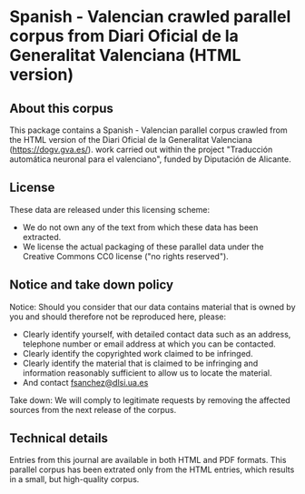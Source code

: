 Spanish - Valencian crawled parallel corpus from Diari Oficial de la Generalitat Valenciana (HTML version)
==========================================================================================================

## About this corpus
This package contains a Spanish - Valencian parallel corpus crawled from the HTML version of the Diari Oficial de la Generalitat Valenciana (https://dogv.gva.es/). 
work carried out within the project "Traducción automática neuronal para el valenciano", funded by Diputación de Alicante.

## License
These data are released under this licensing scheme:
 * We do not own any of the text from which these data has been extracted.
 * We license the actual packaging of these parallel data under the Creative
   Commons CC0 license ("no rights reserved").

## Notice and take down policy
Notice: Should you consider that our data contains material that is owned by
you and should therefore not be reproduced here, please:

 * Clearly identify yourself, with detailed contact data such as an address,
   telephone number or email address at which you can be contacted.
 * Clearly identify the copyrighted work claimed to be infringed.
 * Clearly identify the material that is claimed to be infringing and
   information reasonably sufficient to allow us to locate the material. 
 * And contact fsanchez@dlsi.ua.es

Take down: We will comply to legitimate requests by removing the affected
sources from the next release of the corpus.

## Technical details

Entries from this journal are available in both HTML and PDF formats. This parallel corpus has been extrated only from the HTML entries, which results in a small,
but high-quality corpus.

